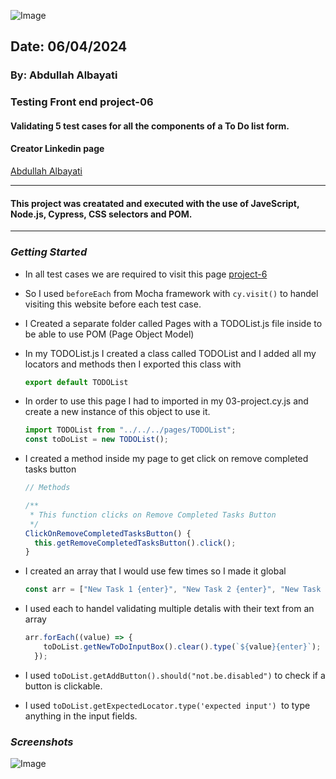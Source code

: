 ![Image](https://www.cypress.io/cypress_logo_social.png)

## Date: 06/04/2024

### By: Abdullah Albayati

### Testing Front end project-06

#### Validating 5 test cases for all the components of a To Do list form.

#### Creator Linkedin page

[Abdullah Albayati](https://www.linkedin.com/in/albayati-abdullah/)

---

#### This project was creatated and executed with the use of JaveScript, Node.js, Cypress, CSS selectors and POM.

---

### _Getting Started_

- In all test cases we are required to visit this page [project-6](https://www.techglobal-training.com/frontend/project-6)
- So I used `beforeEach` from Mocha framework with `cy.visit()` to handel visiting this website before each test case.
- I Created a separate folder called Pages with a TODOList.js file inside to be able to use POM (Page Object Model)
- In my TODOList.js I created a class called TODOList and I added all my locators and methods then I exported this class with
  ```JavaScript
  export default TODOList
  ```
- In order to use this page I had to imported in my 03-project.cy.js and create a new instance of this object to use it.
  ```JavaScript
  import TODOList from "../../../pages/TODOList";
  const toDoList = new TODOList();
  ```
- I created a method inside my page to get click on remove completed tasks button

  ```JavaScript
  // Methods

  /**
   * This function clicks on Remove Completed Tasks Button
   */
  ClickOnRemoveCompletedTasksButton() {
    this.getRemoveCompletedTasksButton().click();
  }
  ```

- I created an array that I would use few times so I made it global

  ```JavaScript
  const arr = ["New Task 1 {enter}", "New Task 2 {enter}", "New Task 3 {enter}", "New Task 4 {enter}", "New Task 5 {enter}"];
  ```

- I used each to handel validating multiple detalis with their text from an array

  ```JavaScript
  arr.forEach((value) => {
      toDoList.getNewToDoInputBox().clear().type(`${value}{enter}`);
    });
  ```

- I used `toDoList.getAddButton().should("not.be.disabled")` to check if a button is clickable.

- I used `toDoList.getExpectedLocator.type('expected input') `to type anything in the input fields.

### _Screenshots_

![Image](https://i.ibb.co/CWLcXhB/Screenshot-2024-06-03-at-3-43-56-PM.png)
